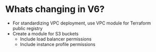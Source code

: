 # Whats changing in V6?
- For standardizing VPC deployment, use VPC module for Terraform public registry
- Create a module for S3 buckets
    - Include load balancer permissions
    - Include instance profile permissions
